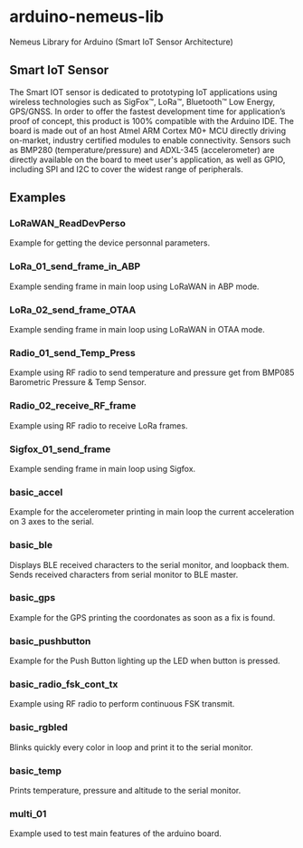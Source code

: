 # arduino-nemeus-lib
Nemeus Library for Arduino (Smart IoT Sensor Architecture)

## Smart IoT Sensor
The Smart IOT sensor is dedicated to prototyping IoT applications using wireless technologies such as SigFox™, LoRa™, Bluetooth™ Low Energy, GPS/GNSS. In order to offer the fastest development time for application’s proof of concept, this product is 100% compatible with the Arduino IDE.
The board is made out of an host Atmel ARM Cortex M0+ MCU directly driving on-market, industry certified modules to enable connectivity. Sensors such as BMP280 (temperature/pressure) and ADXL-345 (accelerometer) are directly available on the board to meet user's application, as well as GPIO, including SPI and I2C to cover the widest range of peripherals. 

## Examples 

### LoRaWAN_ReadDevPerso 
Example for getting the device personnal parameters.
### LoRa_01_send_frame_in_ABP
Example sending frame in main loop using LoRaWAN in ABP mode. 
### LoRa_02_send_frame_OTAA
Example sending frame in main loop using LoRaWAN in OTAA mode.
### Radio_01_send_Temp_Press
Example using RF radio to send temperature and pressure get from BMP085 Barometric Pressure & Temp Sensor.
### Radio_02_receive_RF_frame
Example using RF radio to receive LoRa frames.
### Sigfox_01_send_frame
Example sending frame in main loop using Sigfox.
### basic_accel
Example for the accelerometer printing in main loop the current acceleration on 3 axes to the serial.
### basic_ble
Displays BLE received characters to the serial monitor, and loopback them. Sends received characters from serial monitor to BLE master.
### basic_gps
Example for the GPS printing the coordonates as soon as a fix is found.
### basic_pushbutton
Example for the Push Button lighting up the LED when button is pressed.
### basic_radio_fsk_cont_tx
Example using RF radio to perform continuous FSK transmit.
### basic_rgbled
Blinks quickly every color in loop and print it to the serial monitor.
### basic_temp
Prints temperature, pressure and altitude to the serial monitor.
### multi_01
Example used to test main features of the arduino board.





